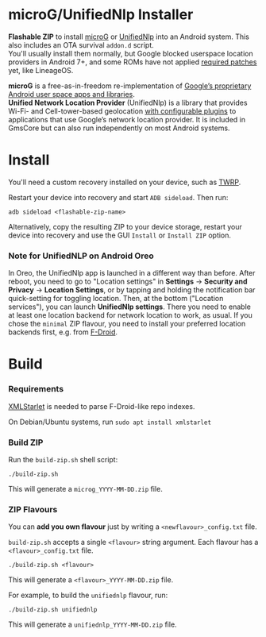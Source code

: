 microG/UnifiedNlp Installer
===

**Flashable ZIP** to install [microG](https://microg.org) or [UnifiedNlp](https://github.com/microg/android_packages_apps_UnifiedNlp/blob/master/README.md) into an Android system. This also includes an OTA survival `addon.d` script.  
You'll usually install them normally, but Google blocked userspace location providers in Android 7+, and some ROMs have not applied [required patches](https://github.com/microg/android_packages_apps_UnifiedNlp/tree/master/patches) yet, like LineageOS.

**microG** is a free-as-in-freedom re-implementation of [Google’s proprietary Android user space apps and libraries](https://arstechnica.com/gadgets/2013/10/googles-iron-grip-on-android-controlling-open-source-by-any-means-necessary/).  
**Unified Network Location Provider** (UnifiedNlp) is a library that provides Wi-Fi- and Cell-tower-based geolocation [with configurable plugins](https://github.com/microg/android_packages_apps_UnifiedNlp#usage) to applications that use Google’s network location provider. It is included in GmsCore but can also run independently on most Android systems.


Install
===

You'll need a custom recovery installed on your device, such as [TWRP](https://twrp.me/).

Restart your device into recovery and start `ADB sideload`. Then run:
```
adb sideload <flashable-zip-name>
```

Alternatively, copy the resulting ZIP to your device storage, restart your device into recovery and use the GUI `Install` or `Install ZIP` option.


### Note for UnifiedNLP on Android Oreo

In Oreo, the UnifiedNlp app is launched in a different way than before. After reboot, you need to go to "Location settings" in **Settings** &rarr; **Security and Privacy** &rarr; **Location Settings**, or by tapping and holding the notification bar quick-setting for toggling location. Then, at the bottom ("Location services"), you can launch **UnifiedNlp settings**. There you need to enable at least one location backend for network location to work, as usual. If you chose the `minimal` ZIP flavour, you need to install your preferred location backends first, e.g. from [F-Droid](https://staging.f-droid.org/search?q=UnifiedNlp+backend).


Build
===

### Requirements

[XMLStarlet](http://xmlstar.sourceforge.net/download.php) is needed to parse F-Droid-like repo indexes.

On Debian/Ubuntu systems, run `sudo apt install xmlstarlet`

### Build ZIP

Run the `build-zip.sh` shell script:
```
./build-zip.sh
```

This will generate a `microg_YYYY-MM-DD.zip` file.

### ZIP Flavours

You can **add you own flavour** just by writing a `<newflavour>_config.txt` file.

`build-zip.sh` accepts a single `<flavour>` string argument. Each flavour has a `<flavour>_config.txt` file.
```
./build-zip.sh <flavour>
```

This will generate a `<flavour>_YYYY-MM-DD.zip` file.

For example, to build the `unifiednlp` flavour, run:
```
./build-zip.sh unifiednlp
```

This will generate a `unifiednlp_YYYY-MM-DD.zip` file.
